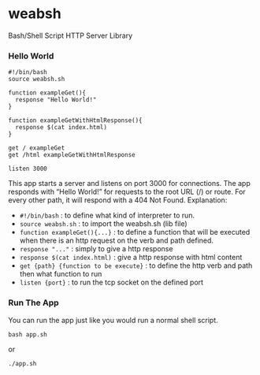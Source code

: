 # weabsh
Bash/Shell Script HTTP Server Library

### Hello World 
```
#!/bin/bash
source weabsh.sh

function exampleGet(){
  response "Hello World!"
}

function exampleGetWithHtmlResponse(){
  response $(cat index.html)
}

get / exampleGet
get /html exampleGetWithHtmlResponse

listen 3000
```

This app starts a server and listens on port 3000 for connections. The app responds with “Hello World!” for requests to the root URL (/) or route. For every other path, it will respond with a 404 Not Found.
Explanation:
- `#!/bin/bash` :  to define what kind of interpreter to run.
- `source weabsh.sh` : to import the weabsh.sh (lib file)
- `function exampleGet(){...}` : to define a function that will be executed when there is an http request on the verb and path defined.
- `response "..."` : simply to give a http response
- `response $(cat index.html)` : give a http response with html content
- `get {path} {function to be execute}` : to define the http verb and path then what function to run
- `listen {port}` : to run the tcp socket on the defined port

### Run The App
You can run the app just like you would run a normal shell script.
```
bash app.sh
```
or
```
./app.sh
```
